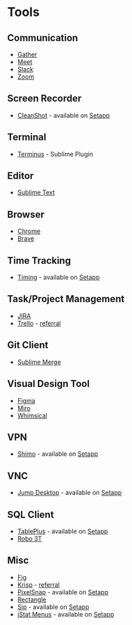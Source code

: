 # Tools

## Communication

- [Gather](https://www.gather.town/)
- [Meet](https://meet.google.com/)
- [Slack](https://slack.com/)
- [Zoom](https://zoom.us/)

## Screen Recorder

- [CleanShot](https://getcleanshot.com/) - available on [Setapp]

## Terminal

- [Terminus](https://packagecontrol.io/packages/Terminus) - Sublime Plugin

## Editor

- [Sublime Text](https://www.sublimetext.com/)

## Browser

- [Chrome](https://www.google.com/chrome/)
- [Brave](https://brave.com/)

## Time Tracking

- [Timing](https://timingapp.com/) - available on [Setapp]

## Task/Project Management

- [JIRA](https://www.atlassian.com/software/jira)
- [Trello](https://trello.com/) - [referral](https://trello.com/shinychangtw/recommend)

## Git Client

- [Sublime Merge](https://www.sublimemerge.com/)

## Visual Design Tool

- [Figma](https://figma.com/)
- [Miro](https://miro.com/)
- [Whimsical](https://whimsical.co/)

## VPN

- [Shimo](https://www.shimovpn.com/) - available on [Setapp]

## VNC

- [Jump Desktop](https://jumpdesktop.com/) - available on [Setapp]

## SQL Client

- [TablePlus](https://tableplus.com/) - available on [Setapp]
- [Robo 3T](https://robomongo.org/)

## Misc

- [Fig](https://fig.io/)
- [Krisp](https://krisp.ai/) - [referral](https://account.krisp.ai/ref/u/u6558f7ece)
- [PixelSnap](https://getpixelsnap.com/) - available on [Setapp]
- [Rectangle](https://rectangleapp.com/)
- [Sip](https://sipapp.io/) - available on [Setapp]
- [iStat Menus](https://bjango.com/mac/istatmenus/) - available on [Setapp]


[Setapp]: https://go.setapp.com/invite/zhchang
